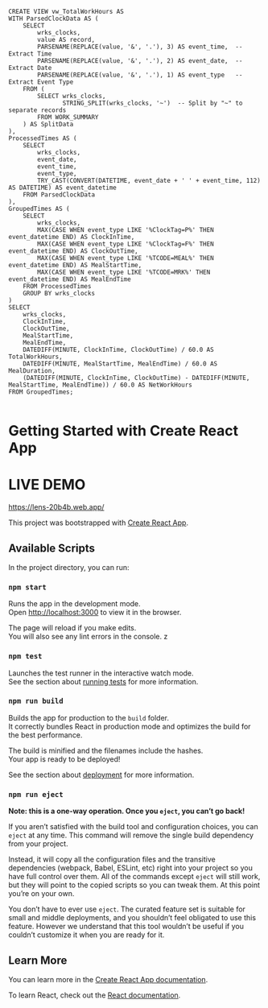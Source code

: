 


```
CREATE VIEW vw_TotalWorkHours AS
WITH ParsedClockData AS (
    SELECT 
        wrks_clocks,
        value AS record,
        PARSENAME(REPLACE(value, '&', '.'), 3) AS event_time,  -- Extract Time
        PARSENAME(REPLACE(value, '&', '.'), 2) AS event_date,  -- Extract Date
        PARSENAME(REPLACE(value, '&', '.'), 1) AS event_type   -- Extract Event Type
    FROM (
        SELECT wrks_clocks, 
               STRING_SPLIT(wrks_clocks, '~')  -- Split by "~" to separate records
        FROM WORK_SUMMARY
    ) AS SplitData
),
ProcessedTimes AS (
    SELECT 
        wrks_clocks,
        event_date,
        event_time,
        event_type,
        TRY_CAST(CONVERT(DATETIME, event_date + ' ' + event_time, 112) AS DATETIME) AS event_datetime
    FROM ParsedClockData
),
GroupedTimes AS (
    SELECT 
        wrks_clocks,
        MAX(CASE WHEN event_type LIKE '%ClockTag=P%' THEN event_datetime END) AS ClockInTime,
        MAX(CASE WHEN event_type LIKE '%ClockTag=F%' THEN event_datetime END) AS ClockOutTime,
        MAX(CASE WHEN event_type LIKE '%TCODE=MEAL%' THEN event_datetime END) AS MealStartTime,
        MAX(CASE WHEN event_type LIKE '%TCODE=MRK%' THEN event_datetime END) AS MealEndTime
    FROM ProcessedTimes
    GROUP BY wrks_clocks
)
SELECT 
    wrks_clocks,
    ClockInTime,
    ClockOutTime,
    MealStartTime,
    MealEndTime,
    DATEDIFF(MINUTE, ClockInTime, ClockOutTime) / 60.0 AS TotalWorkHours,
    DATEDIFF(MINUTE, MealStartTime, MealEndTime) / 60.0 AS MealDuration,
    (DATEDIFF(MINUTE, ClockInTime, ClockOutTime) - DATEDIFF(MINUTE, MealStartTime, MealEndTime)) / 60.0 AS NetWorkHours
FROM GroupedTimes;


```


# Getting Started with Create React App

# LIVE DEMO
https://lens-20b4b.web.app/

This project was bootstrapped with [Create React App](https://github.com/facebook/create-react-app).

## Available Scripts

In the project directory, you can run:

### `npm start`

Runs the app in the development mode.\
Open [http://localhost:3000](http://localhost:3000) to view it in the browser.

The page will reload if you make edits.\
You will also see any lint errors in the console.
z
### `npm test`

Launches the test runner in the interactive watch mode.\
See the section about [running tests](https://facebook.github.io/create-react-app/docs/running-tests) for more information.

### `npm run build`

Builds the app for production to the `build` folder.\
It correctly bundles React in production mode and optimizes the build for the best performance.

The build is minified and the filenames include the hashes.\
Your app is ready to be deployed!

See the section about [deployment](https://facebook.github.io/create-react-app/docs/deployment) for more information.

### `npm run eject`

**Note: this is a one-way operation. Once you `eject`, you can’t go back!**

If you aren’t satisfied with the build tool and configuration choices, you can `eject` at any time. This command will remove the single build dependency from your project.

Instead, it will copy all the configuration files and the transitive dependencies (webpack, Babel, ESLint, etc) right into your project so you have full control over them. All of the commands except `eject` will still work, but they will point to the copied scripts so you can tweak them. At this point you’re on your own.

You don’t have to ever use `eject`. The curated feature set is suitable for small and middle deployments, and you shouldn’t feel obligated to use this feature. However we understand that this tool wouldn’t be useful if you couldn’t customize it when you are ready for it.

## Learn More

You can learn more in the [Create React App documentation](https://facebook.github.io/create-react-app/docs/getting-started).

To learn React, check out the [React documentation](https://reactjs.org/).
